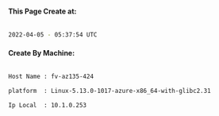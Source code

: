 
   
#### This Page Create at:

```bash

2022-04-05 - 05:37:54 UTC

```

#### Create By Machine:

```bash

Host Name : fv-az135-424

platform  : Linux-5.13.0-1017-azure-x86_64-with-glibc2.31

Ip Local  : 10.1.0.253

```

